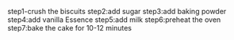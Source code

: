 step1-crush the biscuits
step2:add sugar
step3:add baking powder
step4:add vanilla Essence
step5:add milk
step6:preheat the oven
step7:bake the cake for 10-12 minutes